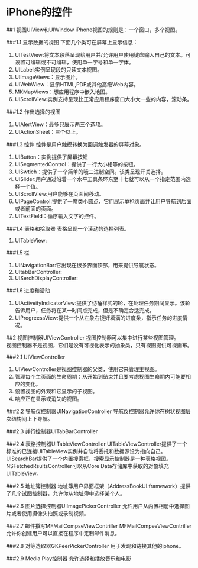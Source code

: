 iPhone的控件
===


##1 视图UIView和UIWindow
iPhone视图的规则是：一个窗口，多个视图。
 
###1.1 显示数据的视图
下面几个类可在屏幕上显示信息：

1. UITestView:将文本段落呈现给用户并/允许用户使用键盘输入自己的文本。可设置可编辑或不可编辑，使用单一字号和单一字体。
2. UILabel:实例呈现段的只读文本视图。
3. UIImageViews：显示图片。
4. UIWebWiew：显示HTML,PDF或其他高级Web内容。
5. MKMapViews：想应用程序中嵌入地图。
6. UIScrollView:实例支持呈现比正常应用程序窗口大小大一些的内容，滚动条。

###1.2 作出选择的视图
1. UIAlertView：最多只展示两三个选项。
2. UIActionSheet：三个以上。

###1.3 控件
控件是用户触摸转换为回调触发器的屏幕对象。

1. UIButton：实例提供了屏幕按钮
2. UISegmentedControl：提供了一行大小相等的按钮。
3. UISwtich：提供了一个简单的哦二进制空间。该类呈现开关选择。
4. UISlider:用户通过沿着一个水平工具条环东至十七就可以从一个指定范围内选择一个值。
5. UIScrollView:用户能够在页面间移动。
6. UIPageControl:提供了一席类小圆点，它们展示单枪页面并让用户导航到后面或者前面的页面。
7. UITextField：循序输入文字的控件。

###1.4 表格和拾取器
表格呈现一个滚动的选择列表。

1. UITableView: 
 
###1.5 栏
1. UINavigationBar:它出现在很多界面顶部，用来提供导航状态。
2. UItabBarController:
3. UISerchDisplayController:
 
###1.6 进度和活动
1. UIActiveityIndicatorView:提供了纺锤样式的轮，在处理任务期间显示。该轮告诉用户，任务将在某一时间点完成，但是不确定合适完成。
2. UIProgreessView:提供一个从左象右捉奸填满的进度条，指示任务的进度情况。
 
##2 视图控制器UIViewController
视图控制器可以集中进行某些视图管理。  
视图控制器不是视图，它们是没有可视化表示的抽象类，只有视图提供可视画布。

###2.1 UIViewController
  1. UIViewController是视图控制器的父类，使用它来管理主视图。
  2. 管理每个主页面的生命周期：从开始到结束并且要考虑视图生命期内可能要相应的变化。
  3. 设置视图的外观和它显示的子视图。
  4. 响应正在显示或消失的视图。

###2.2 导航仪控制器UINavigationController
  导航仪控制器允许你在树状视图层次结构间上下导航。

###2.3 并行控制器UITabBarController

###2.4 表格控制器UITableViewController
  UITableViewController提供了一个标准的已连接UITableView实例并自动将委托和数据源设为指向自己。
  UISearchBar提供了一个内置搜索框，搜索显示控制器是一种表格视图。
  NSFetchedRsultsController可以从Core Data存储库中获取的对象填充UITableView。
 
###2.5 地址簿控制器
  地址簿用户界面框架（AddressBookUI.framework）提供了几个试图控制器，允许你从地址簿中选择某个人。
 
###2.6 图片选择控制器UIImagePickerController
  允许用户从内置相册中选择图片或者使用摄像头拍照或录制视频。
 
###2.7 邮件撰写MFMailCompseViewContriller
   MFMailCompseViewContriller允许你创建用户可以直接在程序中定制邮件消息。
 
###2.8 对等选取器GKPeerPickerController
   用于发现和链接其他的iphone。
 
###2.9 Media Play控制器
   允许选择和播放音乐和电影
